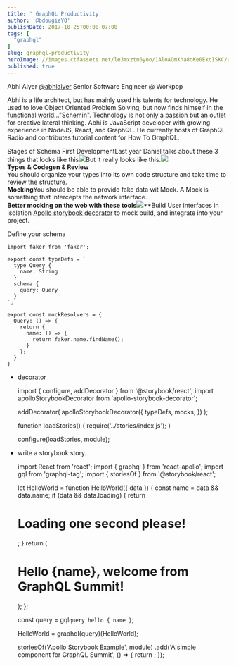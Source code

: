 ```yaml
---
title: ' GraphQL Productivity'
author: '@bdougieYO'
publishDate: 2017-10-25T00:00-07:00
tags: [
  "graphql"
]
slug: graphql-productivity
heroImage: //images.ctfassets.net/le3mxztn6yoo/1AloAOmXha8oKe0EkcISKC/a14414add35b3879f02aa3331e70cc4a/abhi-aiyer.jpg
published: true
---
```



Abhi Aiyer [@abhiaiyer](https://twitter.com/abhiaiyer) Senior Software Engineer @ Workpop

Abhi is a life architect, but has mainly used his talents for technology. He used to love Object Oriented Problem Solving, but now finds himself in the functional world…"Schemin". Technology is not only a passion but an outlet for creative lateral thinking. Abhi is JavaScript developer with growing experience in NodeJS, React, and GraphQL. He currently hosts of GraphQL Radio and contributes tutorial content for How To GraphQL.

Stages of Schema First DevelopmentLast year Daniel talks about these 3 things that looks like this![](https://d2mxuefqeaa7sj.cloudfront.net/s_8BA9FC874D3E7ED0D40192D2B2970C884F13EC0698D6926808459705F453E563_1508967501600_Screenshot\+2017-10-25\+14.37.44.png)But it really looks like this.![](https://d2mxuefqeaa7sj.cloudfront.net/s_8BA9FC874D3E7ED0D40192D2B2970C884F13EC0698D6926808459705F453E563_1508967519947_Screenshot\+2017-10-25\+14.37.49.png)\
**Types & Codegen & Review**\
You should organize your types into its own code structure and take time to review the structure.\
**Mocking**You should be able to provide fake data wit Mock. A Mock is something that intercepts the network interface.\
**Better mocking on the web with these tools**![](https://d2mxuefqeaa7sj.cloudfront.net/s_8BA9FC874D3E7ED0D40192D2B2970C884F13EC0698D6926808459705F453E563_1508965712837_Screenshot\+2017-10-25\+14.08.22.png)\*\*Build User interfaces in isolation [Apollo storybook decorator](https://github.com/abhiaiyer91/apollo-storybook-decorator) to mock build, and integrate into your project.

Define your schema

    import faker from 'faker';
    
    export const typeDefs = `
      type Query {
        name: String
      }
      schema {
        query: Query
      }
    `;
    
    export const mockResolvers = {
      Query: () => {
        return {
          name: () => {
            return faker.name.findName();
          }
        };
      }
    }

* decorator

    
    import { configure, addDecorator } from '@storybook/react';
    import apolloStorybookDecorator from 'apollo-storybook-decorator';
    
    addDecorator(
      apolloStorybookDecorator({
        typeDefs,
        mocks,
      })
    );
    
    function loadStories() {
      require('../stories/index.js');
    }
    
    configure(loadStories, module);
    

* write a storybook story.

    
    import React from 'react';
    import { graphql } from 'react-apollo';
    import gql from 'graphql-tag';
    import { storiesOf } from '@storybook/react';
    
    let HelloWorld = function HelloWorld({ data }) {
      const name = data && data.name;
      if (data && data.loading) {
        return <h1>Loading one second please!</h1>;
      }
      return (
        <h1>
          Hello {name}, welcome from GraphQL Summit!
        </h1>
      );
    };
    
    const query = gql`
      query hello {
        name
      }
    `;
    
    HelloWorld = graphql(query)(HelloWorld);
    
    storiesOf('Apollo Storybook Example', module)
      .add('A simple component for GraphQL Summit', () => {
        return <HelloWorld />;
      });
    
    
